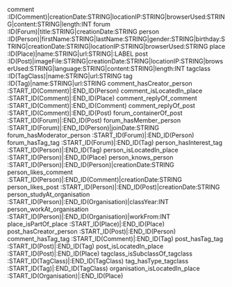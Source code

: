 comment :ID(Comment)|creationDate:STRING|locationIP:STRING|browserUsed:STRING|content:STRING|length:INT
forum :ID(Forum)|title:STRING|creationDate:STRING
person :ID(Person)|firstName:STRING|lastName:STRING|gender:STRING|birthday:STRING|creationDate:STRING|locationIP:STRING|browserUsed:STRING
place :ID(Place)|name:STRING|url:STRING|:LABEL
post :ID(Post)|imageFile:STRING|creationDate:STRING|locationIP:STRING|browserUsed:STRING|language:STRING|content:STRING|length:INT
tagclass :ID(TagClass)|name:STRING|url:STRING
tag :ID(Tag)|name:STRING|url:STRING
comment_hasCreator_person :START_ID(Comment)|:END_ID(Person)
comment_isLocatedIn_place :START_ID(Comment)|:END_ID(Place)
comment_replyOf_comment :START_ID(Comment)|:END_ID(Comment)
comment_replyOf_post :START_ID(Comment)|:END_ID(Post)
forum_containerOf_post :START_ID(Forum)|:END_ID(Post)
forum_hasMember_person :START_ID(Forum)|:END_ID(Person)|joinDate:STRING
forum_hasModerator_person :START_ID(Forum)|:END_ID(Person)
forum_hasTag_tag :START_ID(Forum)|:END_ID(Tag)
person_hasInterest_tag :START_ID(Person)|:END_ID(Tag)
person_isLocatedIn_place :START_ID(Person)|:END_ID(Place)
person_knows_person :START_ID(Person)|:END_ID(Person)|creationDate:STRING
person_likes_comment :START_ID(Person)|:END_ID(Comment)|creationDate:STRING
person_likes_post :START_ID(Person)|:END_ID(Post)|creationDate:STRING
person_studyAt_organisation :START_ID(Person)|:END_ID(Organisation)|classYear:INT
person_workAt_organisation :START_ID(Person)|:END_ID(Organisation)|workFrom:INT
place_isPartOf_place :START_ID(Place)|:END_ID(Place)
post_hasCreator_person :START_ID(Post)|:END_ID(Person)
comment_hasTag_tag :START_ID(Comment)|:END_ID(Tag)
post_hasTag_tag :START_ID(Post)|:END_ID(Tag)
post_isLocatedIn_place :START_ID(Post)|:END_ID(Place)
tagclass_isSubclassOf_tagclass :START_ID(TagClass)|:END_ID(TagClass)
tag_hasType_tagclass :START_ID(Tag)|:END_ID(TagClass)
organisation_isLocatedIn_place :START_ID(Organisation)|:END_ID(Place)
